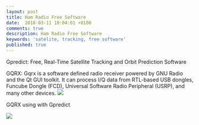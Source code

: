 ```yaml
---
layout: post
title: Ham Radio Free Software
date:  2018-03-11 10:04:01 +0100
comments: true
description: Ham Radio Free Software
keywords: 'satelite, tracking, free software'
published: true
---
```


Gpredict: Free, Real-Time Satellite Tracking and Orbit Prediction Software

GQRX:	Gqrx is a software defined radio receiver powered by GNU Radio and the Qt GUI toolkit. It can process I/Q data from RTL-based USB dongles, Funcube Dongle (FCD), Universal Software Radio Peripheral (USRP), and many other devices.
<img src="https://milenalavanchy.github.io/assets/images/gqrx recording signals.png">

GQRX using with Gpredict

<img src="https://milenalavanchy.github.io/assets/images/gqrx_gpred1.jpg.png">

